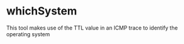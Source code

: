 # whichSystem

This tool makes use of the TTL value in an ICMP trace to identify the operating system
